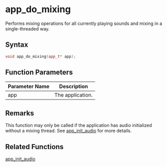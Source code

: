 # app_do_mixing

Performs mixing operations for all currently playing sounds and mixing in a single-threaded way.

## Syntax

```cpp
void app_do_mixing(app_t* app);
```

## Function Parameters

Parameter Name | Description
--- | ---
app | The application.

## Remarks

This function may only be called if the application has audio initialized without a mixing thread. See [app_init_audio](https://github.com/RandyGaul/cute_framework/blob/master/docs/app/app_init_audio.md) for more details.

## Related Functions

[app_init_audio](https://github.com/RandyGaul/cute_framework/blob/master/docs/app/app_init_audio.md)  
